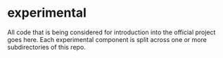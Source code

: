 # experimental
All code that is being considered for introduction into the official project goes here. Each experimental component is split across one or more subdirectories of this repo.
